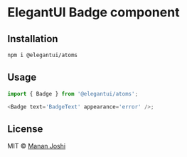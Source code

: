 # ElegantUI Badge component

## Installation

```bash
npm i @elegantui/atoms
```

## Usage

```js
import { Badge } from '@elegantui/atoms';

<Badge text='BadgeText' appearance='error' />;
```

## License

MIT © [Manan Joshi](https://mananjoshi.me)
